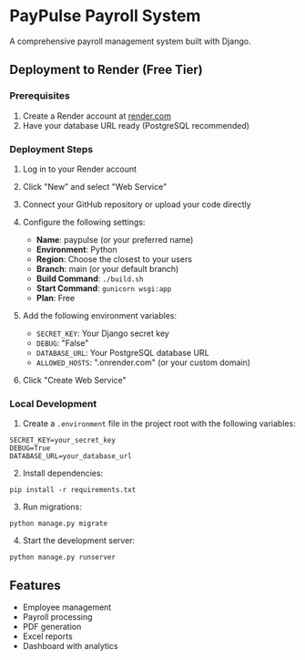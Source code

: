 # PayPulse Payroll System

A comprehensive payroll management system built with Django.

## Deployment to Render (Free Tier)

### Prerequisites

1. Create a Render account at [render.com](https://render.com)
2. Have your database URL ready (PostgreSQL recommended)

### Deployment Steps

1. Log in to your Render account
2. Click "New" and select "Web Service"
3. Connect your GitHub repository or upload your code directly
4. Configure the following settings:

   - **Name**: paypulse (or your preferred name)
   - **Environment**: Python
   - **Region**: Choose the closest to your users
   - **Branch**: main (or your default branch)
   - **Build Command**: `./build.sh`
   - **Start Command**: `gunicorn wsgi:app`
   - **Plan**: Free

5. Add the following environment variables:

   - `SECRET_KEY`: Your Django secret key
   - `DEBUG`: "False"
   - `DATABASE_URL`: Your PostgreSQL database URL
   - `ALLOWED_HOSTS`: ".onrender.com" (or your custom domain)

6. Click "Create Web Service"

### Local Development

1. Create a `.environment` file in the project root with the following variables:

```
SECRET_KEY=your_secret_key
DEBUG=True
DATABASE_URL=your_database_url
```

2. Install dependencies:

```
pip install -r requirements.txt
```

3. Run migrations:

```
python manage.py migrate
```

4. Start the development server:

```
python manage.py runserver
```

## Features

- Employee management
- Payroll processing
- PDF generation
- Excel reports
- Dashboard with analytics
